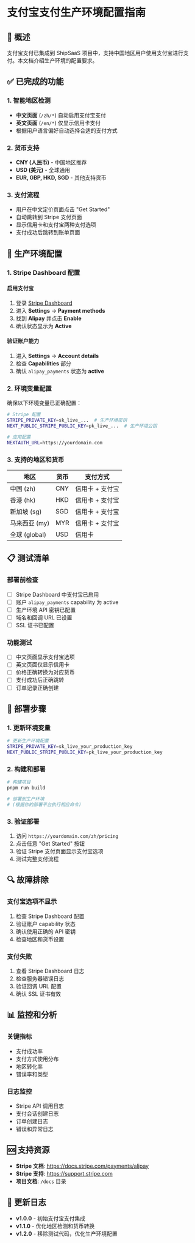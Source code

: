 # 支付宝支付生产环境配置指南

## 🎯 概述

支付宝支付已集成到 ShipSaaS 项目中，支持中国地区用户使用支付宝进行支付。本文档介绍生产环境的配置要求。

## ✅ 已完成的功能

### 1. 智能地区检测
- **中文页面** (`/zh/*`) 自动启用支付宝支付
- **英文页面** (`/en/*`) 仅显示信用卡支付
- 根据用户语言偏好自动选择合适的支付方式

### 2. 货币支持
- **CNY (人民币)** - 中国地区推荐
- **USD (美元)** - 全球通用
- **EUR, GBP, HKD, SGD** - 其他支持货币

### 3. 支付流程
- 用户在中文定价页面点击 "Get Started"
- 自动跳转到 Stripe 支付页面
- 显示信用卡和支付宝两种支付选项
- 支付成功后跳转到账单页面

## 🔧 生产环境配置

### 1. Stripe Dashboard 配置

#### 启用支付宝
1. 登录 [Stripe Dashboard](https://dashboard.stripe.com)
2. 进入 **Settings** → **Payment methods**
3. 找到 **Alipay** 并点击 **Enable**
4. 确认状态显示为 **Active**

#### 验证账户能力
1. 进入 **Settings** → **Account details**
2. 检查 **Capabilities** 部分
3. 确认 `alipay_payments` 状态为 **active**

### 2. 环境变量配置

确保以下环境变量已正确配置：

```bash
# Stripe 配置
STRIPE_PRIVATE_KEY=sk_live_...  # 生产环境密钥
NEXT_PUBLIC_STRIPE_PUBLIC_KEY=pk_live_...  # 生产环境公钥

# 应用配置
NEXTAUTH_URL=https://yourdomain.com
```

### 3. 支持的地区和货币

| 地区 | 货币 | 支付方式 |
|------|------|----------|
| 中国 (zh) | CNY | 信用卡 + 支付宝 |
| 香港 (hk) | HKD | 信用卡 + 支付宝 |
| 新加坡 (sg) | SGD | 信用卡 + 支付宝 |
| 马来西亚 (my) | MYR | 信用卡 + 支付宝 |
| 全球 (global) | USD | 信用卡 |

## 📋 测试清单

### 部署前检查

- [ ] Stripe Dashboard 中支付宝已启用
- [ ] 账户 `alipay_payments` capability 为 active
- [ ] 生产环境 API 密钥已配置
- [ ] 域名和回调 URL 已设置
- [ ] SSL 证书已配置

### 功能测试

- [ ] 中文页面显示支付宝选项
- [ ] 英文页面仅显示信用卡
- [ ] 价格正确转换为对应货币
- [ ] 支付成功后正确跳转
- [ ] 订单记录正确创建

## 🚀 部署步骤

### 1. 更新环境变量
```bash
# 更新生产环境配置
STRIPE_PRIVATE_KEY=sk_live_your_production_key
NEXT_PUBLIC_STRIPE_PUBLIC_KEY=pk_live_your_production_key
```

### 2. 构建和部署
```bash
# 构建项目
pnpm run build

# 部署到生产环境
# (根据你的部署平台执行相应命令)
```

### 3. 验证部署
1. 访问 `https://yourdomain.com/zh/pricing`
2. 点击任意 "Get Started" 按钮
3. 验证 Stripe 支付页面显示支付宝选项
4. 测试完整支付流程

## 🔍 故障排除

### 支付宝选项不显示
1. 检查 Stripe Dashboard 配置
2. 验证账户 capability 状态
3. 确认使用正确的 API 密钥
4. 检查地区和货币设置

### 支付失败
1. 查看 Stripe Dashboard 日志
2. 检查服务器错误日志
3. 验证回调 URL 配置
4. 确认 SSL 证书有效

## 📊 监控和分析

### 关键指标
- 支付成功率
- 支付方式使用分布
- 地区转化率
- 错误率和类型

### 日志监控
- Stripe API 调用日志
- 支付会话创建日志
- 订单创建日志
- 错误和异常日志

## 🆘 支持资源

- **Stripe 文档**: https://docs.stripe.com/payments/alipay
- **Stripe 支持**: https://support.stripe.com
- **项目文档**: `/docs` 目录

## 📝 更新日志

- **v1.0.0** - 初始支付宝支付集成
- **v1.1.0** - 优化地区检测和货币转换
- **v1.2.0** - 移除测试代码，优化生产环境配置
